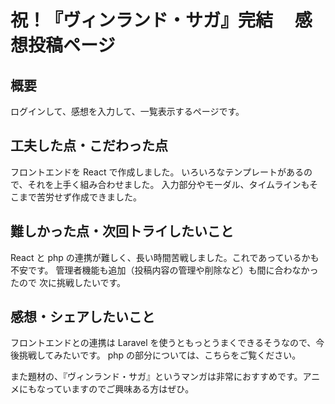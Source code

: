 # 祝！『ヴィンランド・サガ』完結　 感想投稿ページ

## 概要

ログインして、感想を入力して、一覧表示するページです。

## 工夫した点・こだわった点

フロントエンドを React で作成しました。
いろいろなテンプレートがあるので、それを上手く組み合わせました。
入力部分やモーダル、タイムラインもそこまで苦労せず作成できました。

## 難しかった点・次回トライしたいこと

React と php の連携が難しく、長い時間苦戦しました。これであっているかも不安です。
管理者機能も追加（投稿内容の管理や削除など）も間に合わなかったので
次に挑戦したいです。

## 感想・シェアしたいこと

フロントエンドとの連携は Laravel を使うともっとうまくできるそうなので、今後挑戦してみたいです。
php の部分については、こちらをご覧ください。

また題材の、『ヴィンランド・サガ』というマンガは非常におすすめです。アニメにもなっていますのでご興味ある方はぜひ。
